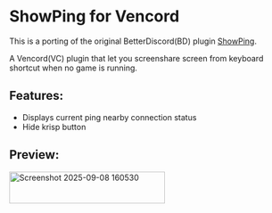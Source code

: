 # ShowPing for Vencord

This is a porting of the original BetterDiscord(BD) plugin [ShowPing](https://github.com/nicola02nb/BetterDiscord-Stuff/tree/main/Plugins/ShowPing).

A Vencord(VC) plugin that let you screenshare screen from keyboard shortcut when no game is running.

## Features:

-   Displays current ping nearby connection status
-   Hide krisp button

## Preview: 

<img width="279" height="57" alt="Screenshot 2025-09-08 160530" src="https://github.com/user-attachments/assets/86a0d702-1689-40d5-aee7-547bb1565542" />
